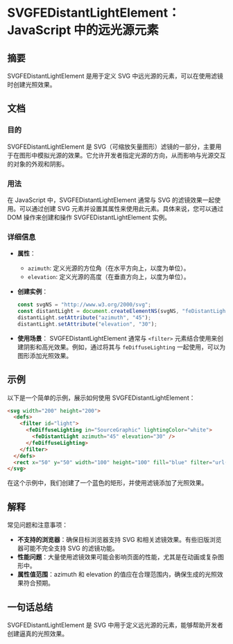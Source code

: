 <!--
Meta Description: # SVGFEDistantLightElement：JavaScript 中的远光源元素 ## 摘要 SVGFEDistantLightElement 是用于定义 SVG 中远光源的元素，可以在使用滤镜时创建光照效果。 ## 文档 ### 目的 SVGFEDistantLightElement 是...
Meta Keywords: svg, svgfedistantlightelement, azimuth, elevation, filter
-->

# SVGFEDistantLightElement：JavaScript 中的远光源元素

## 摘要
SVGFEDistantLightElement 是用于定义 SVG 中远光源的元素，可以在使用滤镜时创建光照效果。

## 文档
### 目的
SVGFEDistantLightElement 是 SVG（可缩放矢量图形）滤镜的一部分，主要用于在图形中模拟光源的效果。它允许开发者指定光源的方向，从而影响与光源交互的对象的外观和阴影。

### 用法
在 JavaScript 中，SVGFEDistantLightElement 通常与 SVG 的滤镜效果一起使用。可以通过创建 SVG 元素并设置其属性来使用此元素。具体来说，您可以通过 DOM 操作来创建和操作 SVGFEDistantLightElement 实例。

### 详细信息
- **属性**：
  - `azimuth`: 定义光源的方位角（在水平方向上，以度为单位）。
  - `elevation`: 定义光源的高度（在垂直方向上，以度为单位）。
  
- **创建实例**：
  ```javascript
  const svgNS = "http://www.w3.org/2000/svg";
  const distantLight = document.createElementNS(svgNS, "feDistantLight");
  distantLight.setAttribute("azimuth", "45");
  distantLight.setAttribute("elevation", "30");
  ```

- **使用场景**：
  SVGFEDistantLightElement 通常与 `<filter>` 元素结合使用来创建阴影和高光效果。例如，通过将其与 `feDiffuseLighting` 一起使用，可以为图形添加光照效果。

## 示例
以下是一个简单的示例，展示如何使用 SVGFEDistantLightElement：

```html
<svg width="200" height="200">
  <defs>
    <filter id="light">
      <feDiffuseLighting in="SourceGraphic" lightingColor="white">
        <feDistantLight azimuth="45" elevation="30" />
      </feDiffuseLighting>
    </filter>
  </defs>
  <rect x="50" y="50" width="100" height="100" fill="blue" filter="url(#light)" />
</svg>
```

在这个示例中，我们创建了一个蓝色的矩形，并使用滤镜添加了光照效果。

## 解释
常见问题和注意事项：
- **不支持的浏览器**：确保目标浏览器支持 SVG 和相关滤镜效果。有些旧版浏览器可能不完全支持 SVG 的滤镜功能。
- **性能问题**：大量使用滤镜效果可能会影响页面的性能，尤其是在动画或复杂图形中。
- **属性值范围**：azimuth 和 elevation 的值应在合理范围内，确保生成的光照效果符合预期。

## 一句话总结
SVGFEDistantLightElement 是 SVG 中用于定义远光源的元素，能够帮助开发者创建逼真的光照效果。